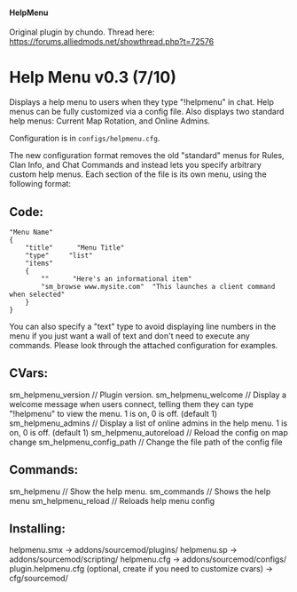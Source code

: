 #### HelpMenu
Original plugin by chundo. Thread here: https://forums.alliedmods.net/showthread.php?t=72576


# Help Menu v0.3 (7/10)

Displays a help menu to users when they type "!helpmenu" in chat. Help menus can be fully customized via a config file. Also displays two standard help menus: Current Map Rotation, and Online Admins.

Configuration is in `configs/helpmenu.cfg`.

The new configuration format removes the old "standard" menus for Rules, Clan Info, and Chat Commands and instead lets you specify arbitrary custom help menus. Each section of the file is its own menu, using the following format:

## Code:
```
"Menu Name"
{
    "title"      "Menu Title"
    "type"     "list"
    "items"
    {
        ""      "Here's an informational item"
        "sm_browse www.mysite.com"  "This launches a client command when selected"
    }
}
```
You can also specify a "text" type to avoid displaying line numbers in the menu if you just want a wall of text and don't need to execute any commands. Please look through the attached configuration for examples.

## CVars:

sm_helpmenu_version // Plugin version.
sm_helpmenu_welcome // Display a welcome message when users connect, telling them they can type "!helpmenu" to view the menu. 1 is on, 0 is off. (default 1)
sm_helpmenu_admins // Display a list of online admins in the help menu. 1 is on, 0 is off. (default 1)
sm_helpmenu_autoreload // Reload the config on map change
sm_helpmenu_config_path // Change the file path of the config file

## Commands:

sm_helpmenu // Show the help menu.
sm_commands // Shows the help menu
sm_helpmenu_reload // Reloads help menu config

## Installing:

helpmenu.smx -> addons/sourcemod/plugins/
helpmenu.sp -> addons/sourcemod/scripting/
helpmenu.cfg -> addons/sourcemod/configs/
plugin.helpmenu.cfg (optional, create if you need to customize cvars) -> cfg/sourcemod/
